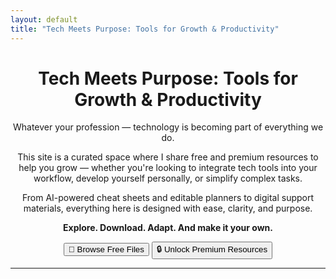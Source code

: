 ```yaml
---
layout: default
title: "Tech Meets Purpose: Tools for Growth & Productivity"
---
```

<h1 align="center">Tech Meets Purpose: Tools for Growth & Productivity</h1>

<div align="center" style="max-width: 700px; margin: auto; text-align: center;">
  <p>
    Whatever your profession — technology is becoming part of everything we do.
  </p>
  <p>
    This site is a curated space where I share free and premium resources to help you grow — whether you're looking to integrate tech tools into your workflow, develop yourself personally, or simplify complex tasks.
  </p>
  <p>
    From AI-powered cheat sheets and editable planners to digital support materials, everything here is designed with ease, clarity, and purpose.
  </p>
  <p><strong>Explore. Download. Adapt. And make it your own.</strong></p>

  <button onclick="showFree()">📂 Browse Free Files</button>
  <button onclick="showPremium()">🔒 Unlock Premium Resources</button>
</div>

<hr>

<!-- FREE SECTION -->
<div id="freeSection" style="display:none;">
  <h2>Free Teacher Resume Template</h2>
  <p>Highlight your teaching skills with a customizable resume template.</p>
  <a href="your-download-link-1" download>
    <button>Download</button>
  </a>
  <br><br>
  <h2>Free Lesson Plan Format</h2>
  <p>Editable lesson planning template aligned with learning objectives.</p>
  <a href="your-download-link-2" download>
    <button>Download</button>
  </a>
</div>

<!-- PREMIUM SECTION -->
<div id="premiumSection" style="display:none;">
  <h2>Premium Resume Bundle</h2>
  <p>Editable resume + cover letter templates with bonus tips (PDF + DOCX).</p>
  <a href="your-premium-download-link" download>
    <button>Download</button>
  </a>
  <br><br>
  <h2>Teacher Interview Kit</h2>
  <p>Prepare for interviews with editable Q&A flashcards and video guides.</p>
  <a href="your-premium-download-link-2" download>
    <button>Download</button>
  </a>
</div>

<script>
function showFree() {
  document.getElementById('freeSection').style.display = 'block';
  document.getElementById('premiumSection').style.display = 'none';
}
function showPremium() {
  document.getElementById('premiumSection').style.display = 'block';
  document.getElementById('freeSection').style.display = 'none';
}
</script>
